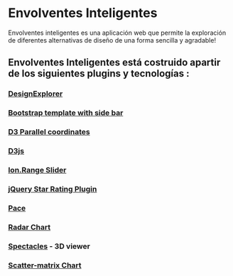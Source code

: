 # Envolventes Inteligentes

Envolventes inteligentes es una aplicación web que permite la exploración de diferentes alternativas de diseño de una forma sencilla y agradable!

## Envolventes Inteligentes está costruido apartir de los siguientes plugins y tecnologías :
### [DesignExplorer](https://github.com/tt-acm/DesignExplorer)
### [Bootstrap template with side bar](http://getbootstrap.com/)
### [D3 Parallel coordinates](https://syntagmatic.github.io/parallel-coordinates/)
### [D3js](http://d3js.org/)
### [Ion.Range Slider](http://ionden.com/a/plugins/ion.rangeSlider/en.html)
### [jQuery Star Rating Plugin](http://www.fyneworks.com/jquery/star-rating/)
### [Pace](http://github.hubspot.com/pace/docs/welcome/)
### [Radar Chart](https://github.com/alangrafu/radar-chart-d3)
### [Spectacles](https://github.com/tt-acm/Spectacles.WebViewer) - 3D viewer
### [Scatter-matrix Chart](https://github.com/benjiec/scatter-matrix)
